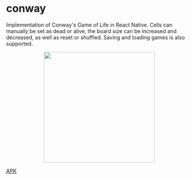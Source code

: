 # conway

Implementation of Conway's Game of Life in React Native. Cells can manually be set as dead or alive, the board size can be increased and decreased, as well as reset or shuffled. Saving and loading games is also supported.

<p align="center">
<img src="conway.gif" width="300"/>
</p>

[APK](https://github.com/POWRFULCOW89/conway/releases/download/v1.0.0/Conway.apk)
